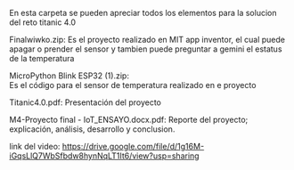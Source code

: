 En esta carpeta se pueden apreciar todos los elementos para la solucion del reto titanic 4.0

Finalwiwko.zip: 
Es el proyecto realizado en MIT app inventor, el cual puede apagar o prender el sensor y tambien puede preguntar a gemini el estatus de la temperatura

MicroPython Blink ESP32 (1).zip:  
Es el código para el sensor de temperatura realizado en e proyecto

Titanic4.0.pdf: 
Presentación del proyecto

M4-Proyecto final - IoT_ENSAYO.docx.pdf: 
Reporte del proyecto; explicación, análisis, desarrollo y conclusion.

link del video: 
https://drive.google.com/file/d/1g16M-iGqsLlQ7WbSfbdw8hynNqLT1It6/view?usp=sharing

